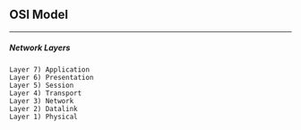 ## OSI Model
---
##### Network Layers
```
Layer 7) Application 
Layer 6) Presentation 
Layer 5) Session
Layer 4) Transport
Layer 3) Network
Layer 2) Datalink
Layer 1) Physical